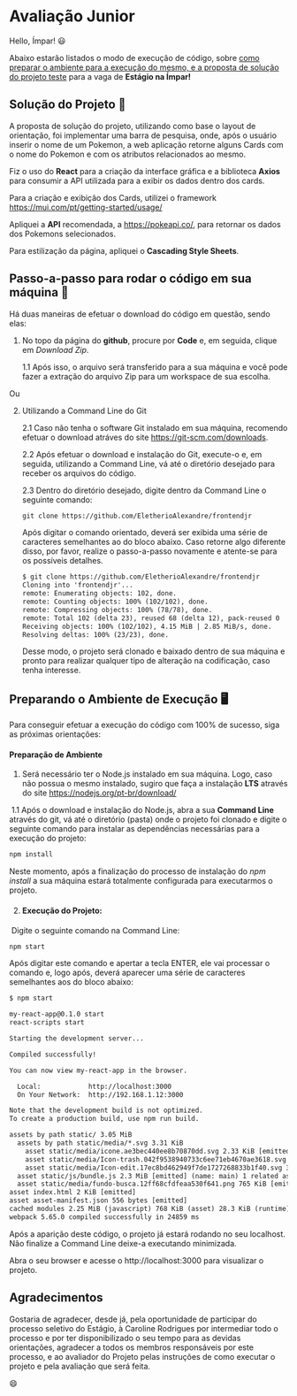 #  Avaliação Junior
Hello, Ímpar!  :smiley: 

Abaixo estarão listados o modo de execução de código, sobre <u>como preparar o ambiente para a execução do mesmo, e a proposta de solução do projeto teste</u> para a vaga de **Estágio na Ímpar!**

## Solução do Projeto :rotating_light:
A proposta de solução do projeto, utilizando como base o layout de orientação, foi implementar uma barra de pesquisa, onde, após o usuário inserir o nome de um Pokemon, a web aplicação retorne alguns Cards com o nome do Pokemon e com os atributos relacionados ao mesmo. 

Fiz o uso do **React** para a criação da interface gráfica e a biblioteca **Axios** para consumir a API utilizada para a exibir os dados dentro dos cards.

Para a criação e exibição dos Cards, utilizei o framework https://mui.com/pt/getting-started/usage/

Apliquei a **API** recomendada, a https://pokeapi.co/, para retornar os dados dos Pokemons selecionados.

Para estilização da página, apliquei o **Cascading Style Sheets**.

## Passo-a-passo para rodar o código em sua máquina :footprints:
Há duas maneiras de efetuar o download do código em questão, sendo elas:

1. No topo da página do **github**, procure por **Code** e, em seguida, clique em *Download Zip*.

   1.1 Após isso, o arquivo será transferido para a sua máquina e você pode fazer a extração do arquivo Zip para um workspace de sua escolha.

Ou

2. Utilizando a Command Line do Git

   2.1 Caso não tenha o software Git instalado em sua máquina, recomendo efetuar o download atráves do site https://git-scm.com/downloads.

   2.2 Após efetuar o download e instalação do Git, execute-o  e, em seguida, utilizando a Command Line, vá até o diretório desejado para receber os arquivos do código.

   2.3 Dentro do diretório desejado, digite dentro da Command Line o seguinte comando: 

   ```html
   git clone https://github.com/EletherioAlexandre/frontendjr
   ```

   Após digitar o comando orientado, deverá ser exibida uma série de caracteres semelhantes ao do bloco abaixo. Caso retorne algo diferente disso, por favor, realize o passo-a-passo novamente e atente-se para os possíveis detalhes.

   ```html
   $ git clone https://github.com/EletherioAlexandre/frontendjr
   Cloning into 'frontendjr'...
   remote: Enumerating objects: 102, done.
   remote: Counting objects: 100% (102/102), done.
   remote: Compressing objects: 100% (78/78), done.
   remote: Total 102 (delta 23), reused 68 (delta 12), pack-reused 0
   Receiving objects: 100% (102/102), 4.15 MiB | 2.85 MiB/s, done.
   Resolving deltas: 100% (23/23), done.
   ```
   
   Desse modo, o projeto será clonado e baixado dentro de sua máquina e pronto para realizar qualquer tipo de alteração na codificação, caso tenha interesse.
   

## Preparando o Ambiente de Execução :desktop_computer:

Para conseguir efetuar a execução do código com 100% de sucesso, siga as próximas orientações:

#### Preparação de Ambiente

1. Será necessário ter o Node.js instalado em sua máquina. Logo, caso não possua o mesmo instalado, sugiro que faça a instalação **LTS** através do site https://nodejs.org/pt-br/download/

​	1.1 Após o download e instalação do Node.js, abra a sua **Command Line** através do git, vá até o diretório (pasta) onde o projeto foi clonado e digite o seguinte comando para instalar as dependências necessárias para a execução do projeto:

```html
npm install
```

Neste momento, após a finalização do processo de instalação do *npm install* a sua máquina estará totalmente configurada para executarmos o projeto.



2. #### Execução do Projeto:

​	Digite o seguinte comando na Command Line:

```html
npm start
```

Após digitar este comando e apertar a tecla ENTER, ele vai processar o comando e, logo após, deverá aparecer uma série de caracteres semelhantes aos do bloco abaixo:

```html
$ npm start

my-react-app@0.1.0 start
react-scripts start

Starting the development server...

Compiled successfully!

You can now view my-react-app in the browser.

  Local:            http://localhost:3000
  On Your Network:  http://192.168.1.12:3000

Note that the development build is not optimized.
To create a production build, use npm run build.

assets by path static/ 3.05 MiB
  assets by path static/media/*.svg 3.31 KiB
    asset static/media/icone.ae3bec440ee8b70870dd.svg 2.33 KiB [emitted] [immutable] [from: src/assets/images/icone.svg] (auxiliary name: main)
    asset static/media/Icon-trash.042f9538940733c6ee71eb4670ae3618.svg 645 bytes [emitted] (auxiliary name: main)
    asset static/media/Icon-edit.17ec8bd462949f7de1727268833b1f40.svg 368 bytes [emitted] (auxiliary name: main)
  asset static/js/bundle.js 2.3 MiB [emitted] (name: main) 1 related asset
  asset static/media/fundo-busca.12ff68cfdfeaa530f641.png 765 KiB [emitted] [immutable] [from: src/assets/images/fundo-busca.png] (auxiliary name: main)
asset index.html 2 KiB [emitted]
asset asset-manifest.json 556 bytes [emitted]
cached modules 2.25 MiB (javascript) 768 KiB (asset) 28.3 KiB (runtime) [cached] 508 modules
webpack 5.65.0 compiled successfully in 24859 ms
```



Após a aparição deste código, o projeto já estará rodando no seu localhost. Não finalize a Command Line deixe-a executando minimizada. 

Abra o seu browser e acesse o http://localhost:3000 para visualizar o projeto.



## Agradecimentos

Gostaria de agradecer, desde já, pela oportunidade de participar do processo seletivo do Estágio, à Caroline Rodrigues por intermediar todo o processo e por ter disponibilizado o seu tempo para as devidas orientações, agradecer a todos os membros responsáveis por este processo, e ao avaliador do Projeto pelas instruções de como executar o projeto e pela avaliação que será feita.

 :smile:
